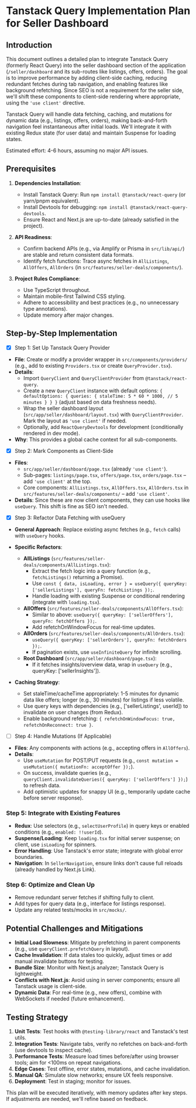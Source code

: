 # Tanstack Query Implementation Plan for Seller Dashboard

## Introduction

This document outlines a detailed plan to integrate Tanstack Query (formerly React Query) into the seller dashboard section of the application (`/seller/dashboard` and its sub-routes like listings, offers, orders). The goal is to improve performance by adding client-side caching, reducing redundant fetches during tab navigation, and enabling features like background refetching. Since SEO is not a requirement for the seller side, we'll shift these components to client-side rendering where appropriate, using the `'use client'` directive.

Tanstack Query will handle data fetching, caching, and mutations for dynamic data (e.g., listings, offers, orders), making back-and-forth navigation feel instantaneous after initial loads. We'll integrate it with existing Redux state (for user data) and maintain Suspense for loading states.

Estimated effort: 4-6 hours, assuming no major API issues.

## Prerequisites

1. **Dependencies Installation**:

   - Install Tanstack Query: Run `npm install @tanstack/react-query` (or yarn/pnpm equivalent).
   - Install Devtools for debugging: `npm install @tanstack/react-query-devtools`.
   - Ensure React and Next.js are up-to-date (already satisfied in the project).

2. **API Readiness**:

   - Confirm backend APIs (e.g., via Amplify or Prisma in `src/lib/api/`) are stable and return consistent data formats.
   - Identify fetch functions: Trace async fetches in `AllListings`, `AllOffers`, `AllOrders` (in `src/features/seller-deals/components/`).

3. **Project Rules Compliance**:
   - Use TypeScript throughout.
   - Maintain mobile-first Tailwind CSS styling.
   - Adhere to accessibility and best practices (e.g., no unnecessary type annotations).
   - Update memory after major changes.

## Step-by-Step Implementation

- [x] Step 1: Set Up Tanstack Query Provider
- **File**: Create or modify a provider wrapper in `src/components/providers/` (e.g., add to existing `Providers.tsx` or create `QueryProvider.tsx`).
- **Details**:
  - Import `QueryClient` and `QueryClientProvider` from `@tanstack/react-query`.
  - Create a new `QueryClient` instance with default options: `{ defaultOptions: { queries: { staleTime: 5 * 60 * 1000, // 5 minutes } } }` (adjust based on data freshness needs).
  - Wrap the seller dashboard layout (`src/app/seller/dashboard/layout.tsx`) with `QueryClientProvider`. Mark the layout as `'use client'` if needed.
  - Optionally, add `ReactQueryDevtools` for development (conditionally rendered in dev mode).
- **Why**: This provides a global cache context for all sub-components.

- [x] Step 2: Mark Components as Client-Side
- **Files**:
  - `src/app/seller/dashboard/page.tsx` (already `'use client'`).
  - Sub-pages: `listings/page.tsx`, `offers/page.tsx`, `orders/page.tsx` – add `'use client'` at the top.
  - Core components: `AllListings.tsx`, `AllOffers.tsx`, `AllOrders.tsx` in `src/features/seller-deals/components/` – add `'use client'`.
- **Details**: Since these are now client components, they can use hooks like `useQuery`. This shift is fine as SEO isn't needed.

- [x] Step 3: Refactor Data Fetching with useQuery
- **General Approach**: Replace existing async fetches (e.g., `fetch` calls) with `useQuery` hooks.
- **Specific Refactors**:
  - **AllListings** (`src/features/seller-deals/components/AllListings.tsx`):
    - Extract the fetch logic into a query function (e.g., `fetchListings()` returning a Promise).
    - Use `const { data, isLoading, error } = useQuery({ queryKey: ['sellerListings'], queryFn: fetchListings });`.
    - Handle loading with existing Suspense or conditional rendering (integrate with `loading.tsx`).
  - **AllOffers** (`src/features/seller-deals/components/AllOffers.tsx`):
    - Similar to above: `useQuery({ queryKey: ['sellerOffers'], queryFn: fetchOffers });`.
    - Add refetchOnWindowFocus for real-time updates.
  - **AllOrders** (`src/features/seller-deals/components/AllOrders.tsx`):
    - `useQuery({ queryKey: ['sellerOrders'], queryFn: fetchOrders });`.
    - If pagination exists, use `useInfiniteQuery` for infinite scrolling.
  - **Root Dashboard** (`src/app/seller/dashboard/page.tsx`):
    - If it fetches insights/overview data, wrap in `useQuery` (e.g., queryKey: ['sellerInsights']).
- **Caching Strategy**:

  - Set staleTime/cacheTime appropriately: 1-5 minutes for dynamic data like offers; longer (e.g., 30 minutes) for listings if less volatile.
  - Use query keys with dependencies (e.g., ['sellerListings', userId]) to invalidate on user changes (from Redux).
  - Enable background refetching: `{ refetchOnWindowFocus: true, refetchOnReconnect: true }`.

- [ ] Step 4: Handle Mutations (If Applicable)
- **Files**: Any components with actions (e.g., accepting offers in `AllOffers`).
- **Details**:
  - Use `useMutation` for POST/PUT requests (e.g., `const mutation = useMutation({ mutationFn: acceptOffer });`).
  - On success, invalidate queries (e.g., `queryClient.invalidateQueries({ queryKey: ['sellerOffers'] });`) to refresh data.
  - Add optimistic updates for snappy UI (e.g., temporarily update cache before server response).

### Step 5: Integrate with Existing Features

- **Redux**: Use selectors (e.g., `selectUserProfile`) in query keys or enabled conditions (e.g., `enabled: !!userId`).
- **Suspense/Loading**: Keep `loading.tsx` for initial server suspense; on client, use `isLoading` for spinners.
- **Error Handling**: Use Tanstack's error state; integrate with global error boundaries.
- **Navigation**: In `SellerNavigation`, ensure links don't cause full reloads (already handled by Next.js Link).

### Step 6: Optimize and Clean Up

- Remove redundant server fetches if shifting fully to client.
- Add types for query data (e.g., interface for listings response).
- Update any related tests/mocks in `src/mocks/`.

## Potential Challenges and Mitigations

- **Initial Load Slowness**: Mitigate by prefetching in parent components (e.g., use `queryClient.prefetchQuery` in layout).
- **Cache Invalidation**: If data stales too quickly, adjust times or add manual invalidate buttons for testing.
- **Bundle Size**: Monitor with Next.js analyzer; Tanstack Query is lightweight.
- **Conflicts with Next.js**: Avoid using in server components; ensure all Tanstack usage is client-side.
- **Dynamic Data**: For real-time (e.g., new offers), combine with WebSockets if needed (future enhancement).

## Testing Strategy

1. **Unit Tests**: Test hooks with `@testing-library/react` and Tanstack's test utils.
2. **Integration Tests**: Navigate tabs, verify no refetches on back-and-forth (use devtools to inspect cache).
3. **Performance Tests**: Measure load times before/after using browser tools; aim for <100ms on repeat navigations.
4. **Edge Cases**: Test offline, error states, mutations, and cache invalidation.
5. **Manual QA**: Simulate slow networks; ensure UX feels responsive.
6. **Deployment**: Test in staging; monitor for issues.

This plan will be executed iteratively, with memory updates after key steps. If adjustments are needed, we'll refine based on feedback.
